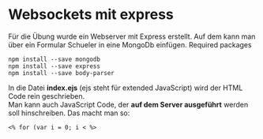 # Websockets mit express
Für die Übung wurde ein Webserver mit Express erstellt. Auf dem kann man über ein Formular Schueler in eine MongoDb einfügen.
Required packages

    npm install --save mongodb
    npm install --save express
    npm install --save body-parser

In die Datei __index.ejs__ (ejs steht für extended JavaScript) wird der HTML Code rein geschrieben.  
Man kann auch JavaScript Code, der __auf dem Server ausgeführt__ werden soll hinschreiben. Das macht man so:  

    <% for (var i = 0; i < %>